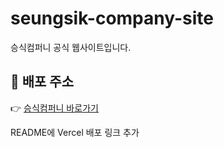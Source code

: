 # seungsik-company-site

승식컴퍼니 공식 웹사이트입니다.

## 🔗 배포 주소

👉 [승식컴퍼니 바로가기](https://seungsikcompany-y9tf.vercel.app)

README에 Vercel 배포 링크 추가
